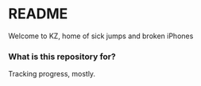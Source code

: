 # README #

Welcome to KZ, home of sick jumps and broken iPhones

### What is this repository for? ###

Tracking progress, mostly.